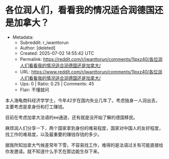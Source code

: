 # 各位润人们，看看我的情况适合润德国还是加拿大？

- Metadata:
  - Subreddit: r_iwanttorun
  - Author: [deleted]
  - Created: 2025-07-02 14:55:42 UTC
  - Permalink: https://reddit.com/r/iwanttorun/comments/1lpxz40/各位润人们看看我的情况适合润德国还是加拿大/
  - URL: https://www.reddit.com/r/iwanttorun/comments/1lpxz40/各位润人们看看我的情况适合润德国还是加拿大/
  - Ups: 0 | Ratio: 0.25 | Comments: 45
  - Flair: 不懂就问


本人海龟商科经济学学士，今年42岁在国内失业几年了。考虑独身一人润出去，主要考虑是拿身份和打工赚钱。

目前在考虑加拿大法语的ee通道，还有就是没开始了解的德国移民。

麻烦润人们分享一下，两个国家拿到身份的难易程度，国家对中国人的友好程度，找工作的难易度，以及最重要的赚钱存钱的多少。

据我所知加拿大气候差常年下雪，不容易找工作，难得的是法语过关有可能直接给你发邀请。就不知道什么手艺在那边能生存下来。

